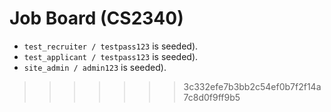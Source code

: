 # Job Board (CS2340)

-  `test_recruiter / testpass123` is seeded).
-  `test_applicant / testpass123` is seeded).
-  `site_admin / admin123` is seeded).

>>>>>>> 3c332efe7b3bb2c54ef0b7f2f14a7c8d0f9ff9b5
